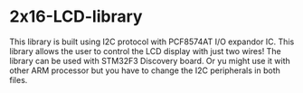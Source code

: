 # 2x16-LCD-library
This library is built using I2C protocol with PCF8574AT I/O expandor IC. This library allows the user to control the LCD display with just two wires!
The library can be used with STM32F3 Discovery board. Or yu might use it with other ARM processor but you have to change the I2C peripherals in both files.
